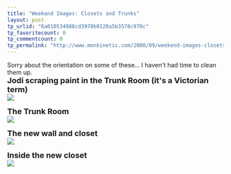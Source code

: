 ```yaml
---
title: "Weekend Images: Closets and Trunks"
layout: post
tp_urlid: "6a010534988cd3970b0120a5b3578c970c"
tp_favoritecount: 0
tp_commentcount: 0
tp_permalink: "http://www.monkinetic.com/2000/09/weekend-images-closets-and-trunks.html"
---
```

<p>Sorry about the orientation on some of these... I haven&#39;t had time to clean them up. <br /><font size="+1"><b>Jodi scraping paint in the Trunk Room (it&#39;s a Victorian term)</b></font><br /><img border="0" src="http://media.redmonk.net/images/jodiSmiling.JPG" /></p>
<p><font size="+1"><b>The Trunk Room</b></font><br /><img border="0" src="http://media.redmonk.net/images/trunkRoom.JPG" /></p>
<p><font size="+1"><b>The new wall and closet</b></font><br /><img border="0" src="http://media.redmonk.net/images/outsideCloset.JPG" /></p>
<p><font size="+1"><b>Inside the new closet</b></font><br /><img border="0" src="http://media.redmonk.net/images/insideCloset.JPG" /></p>
